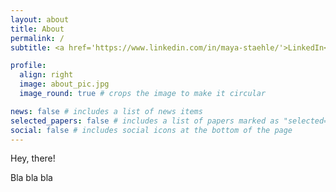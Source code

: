 ```yaml
---
layout: about
title: About
permalink: /
subtitle: <a href='https://www.linkedin.com/in/maya-staehle/'>LinkedIn</a>

profile:
  align: right
  image: about_pic.jpg
  image_round: true # crops the image to make it circular

news: false # includes a list of news items
selected_papers: false # includes a list of papers marked as "selected={true}"
social: false # includes social icons at the bottom of the page
---
```


Hey, there!

Bla bla bla

<!--Edit `_bibliography/papers.bib` and Jekyll will render your [publications page](/al-folio/publications/) automatically.-->

<!--Link to your social media connections, too. This theme is set up to use [Font Awesome icons](https://fontawesome.com/) and [Academicons](https://jpswalsh.github.io/academicons/), like the ones below. Add your Facebook, Twitter, LinkedIn, Google Scholar, or just disable all of them.-->
